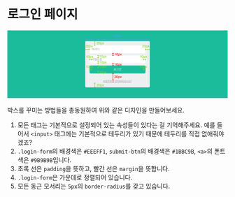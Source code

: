# 로그인 페이지

![img](MY8122B.jpg)

박스를 꾸미는 방법들을 총동원하여 위와 같은 디자인을 만들어보세요.

1. 모든 태그는 기본적으로 설정되어 있는 속성들이 있다는 걸 기억해주세요. 예를 들어서 `<input>` 태그에는 기본적으로 테두리가 있기 때문에 테두리를 직접 없애줘야겠죠?
2. `.login-form`의 배경색은 `#EEEFF1`, `submit-btn`의 배경색은 `#1BBC9B`, `<a>`의 폰트색은 `#9B9B9B`입니다.
3. 초록 선은 `padding`을 뜻하고, 빨간 선은 `margin`을 뜻합니다.
4. `.login-form`은 가운데로 정렬되어 있습니다.
5. 모든 동근 모서리는 `5px`의 `border-radius`를 갖고 있습니다.
